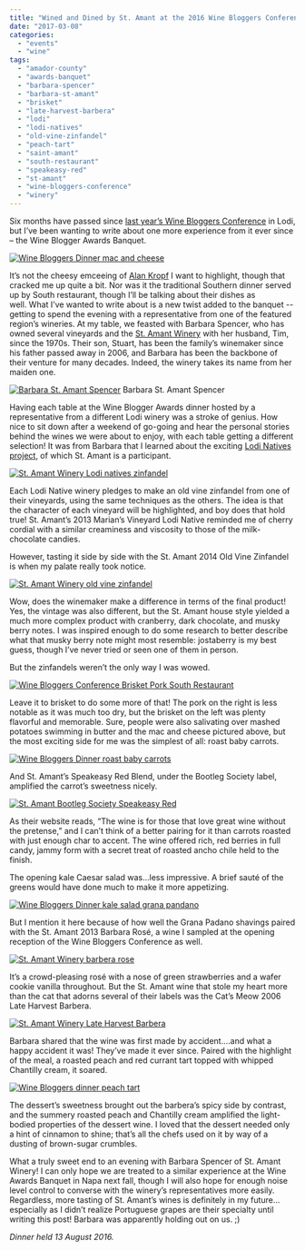```yaml
---
title: "Wined and Dined by St. Amant at the 2016 Wine Bloggers Conference"
date: "2017-03-08"
categories:
  - "events"
  - "wine"
tags:
  - "amador-county"
  - "awards-banquet"
  - "barbara-spencer"
  - "barbara-st-amant"
  - "brisket"
  - "late-harvest-barbera"
  - "lodi"
  - "lodi-natives"
  - "old-vine-zinfandel"
  - "peach-tart"
  - "saint-amant"
  - "south-restaurant"
  - "speakeasy-red"
  - "st-amant"
  - "wine-bloggers-conference"
  - "winery"
---
```


Six months have passed since [last year’s Wine Bloggers Conference](http://thegourmez.com/category/beer-wine-sake-review/wine-bloggers-conference-2016/) in Lodi, but I’ve been wanting to write about one more experience from it ever since – the Wine Blogger Awards Banquet.

[![Wine Bloggers Dinner mac and cheese](http://s3.amazonaws.com/thegourmez-wpmedia/2017/03/2016-WBC-103-500x333.jpg)](http://s3.amazonaws.com/thegourmez-wpmedia/2017/03/2016-WBC-103.jpg)

It’s not the cheesy emceeing of [Alan Kropf](http://www.alankropf.com/index.php) I want to highlight, though that cracked me up quite a bit. Nor was it the traditional Southern dinner served up by South restaurant, though I’ll be talking about their dishes as well. What I’ve wanted to write about is a new twist added to the banquet -- getting to spend the evening with a representative from one of the featured region’s wineries. At my table, we feasted with Barbara Spencer, who has owned several vineyards and the [St. Amant Winery](http://www.stamantwine.com/About-Us/People) with her husband, Tim, since the 1970s. Their son, Stuart, has been the family’s winemaker since his father passed away in 2006, and Barbara has been the backbone of their venture for many decades. Indeed, the winery takes its name from her maiden one.




<div class="caption">

[![Barbara St. Amant Spencer](http://s3.amazonaws.com/thegourmez-wpmedia/2017/03/2016-WBC-111-333x500.jpg)](http://s3.amazonaws.com/thegourmez-wpmedia/2017/03/2016-WBC-111.jpg) Barbara St. Amant Spencer</div>


Having each table at the Wine Blogger Awards dinner hosted by a representative from a different Lodi winery was a stroke of genius. How nice to sit down after a weekend of go-going and hear the personal stories behind the wines we were about to enjoy, with each table getting a different selection! It was from Barbara that I learned about the exciting [Lodi Natives project](http://www.lodinative.com/), of which St. Amant is a participant.

[![St. Amant Winery Lodi natives zinfandel](http://s3.amazonaws.com/thegourmez-wpmedia/2017/03/2016-WBC-101-333x500.jpg)](http://s3.amazonaws.com/thegourmez-wpmedia/2017/03/2016-WBC-101.jpg)

Each Lodi Native winery pledges to make an old vine zinfandel from one of their vineyards, using the same techniques as the others. The idea is that the character of each vineyard will be highlighted, and boy does that hold true! St. Amant’s 2013 Marian’s Vineyard Lodi Native reminded me of cherry cordial with a similar creaminess and viscosity to those of the milk-chocolate candies.

However, tasting it side by side with the St. Amant 2014 Old Vine Zinfandel is when my palate really took notice.

[![St. Amant Winery old vine zinfandel](http://s3.amazonaws.com/thegourmez-wpmedia/2017/03/2016-WBC-106-333x500.jpg)](http://s3.amazonaws.com/thegourmez-wpmedia/2017/03/2016-WBC-106.jpg)

Wow, does the winemaker make a difference in terms of the final product! Yes, the vintage was also different, but the St. Amant house style yielded a much more complex product with cranberry, dark chocolate, and musky berry notes. I was inspired enough to do some research to better describe what that musky berry note might most resemble: jostaberry is my best guess, though I’ve never tried or seen one of them in person.

But the zinfandels weren’t the only way I was wowed.

[![Wine Bloggers Conference Brisket Pork South Restaurant](http://s3.amazonaws.com/thegourmez-wpmedia/2017/03/2016-WBC-105-500x333.jpg)](http://s3.amazonaws.com/thegourmez-wpmedia/2017/03/2016-WBC-105.jpg)

Leave it to brisket to do some more of that! The pork on the right is less notable as it was much too dry, but the brisket on the left was plenty flavorful and memorable. Sure, people were also salivating over mashed potatoes swimming in butter and the mac and cheese pictured above, but the most exciting side for me was the simplest of all: roast baby carrots.

[![Wine Bloggers Dinner roast baby carrots](http://s3.amazonaws.com/thegourmez-wpmedia/2017/03/2016-WBC-104-500x319.jpg)](http://s3.amazonaws.com/thegourmez-wpmedia/2017/03/2016-WBC-104.jpg)

And St. Amant’s Speakeasy Red Blend, under the Bootleg Society label, amplified the carrot’s sweetness nicely.

[![St. Amant Bootleg Society Speakeasy Red](http://s3.amazonaws.com/thegourmez-wpmedia/2017/03/2016-WBC-098-500x333.jpg)](http://s3.amazonaws.com/thegourmez-wpmedia/2017/03/2016-WBC-098.jpg)

As their website reads, “The wine is for those that love great wine without the pretense,” and I can’t think of a better pairing for it than carrots roasted with just enough char to accent. The wine offered rich, red berries in full candy, jammy form with a secret treat of roasted ancho chile held to the finish.

The opening kale Caesar salad was…less impressive. A brief sauté of the greens would have done much to make it more appetizing.

[![Wine Bloggers Dinner kale salad grana pandano](http://s3.amazonaws.com/thegourmez-wpmedia/2017/03/2016-WBC-095-500x333.jpg)](http://s3.amazonaws.com/thegourmez-wpmedia/2017/03/2016-WBC-095.jpg)

But I mention it here because of how well the Grana Padano shavings paired with the St. Amant 2013 Barbara Rosé, a wine I sampled at the opening reception of the Wine Bloggers Conference as well.

[![St. Amant Winery barbera rose](http://s3.amazonaws.com/thegourmez-wpmedia/2017/03/2016-WBC-019-333x500.jpg)](http://s3.amazonaws.com/thegourmez-wpmedia/2017/03/2016-WBC-019.jpg)

It’s a crowd-pleasing rosé with a nose of green strawberries and a wafer cookie vanilla throughout. But the St. Amant wine that stole my heart more than the cat that adorns several of their labels was the Cat’s Meow 2006 Late Harvest Barbera.

[![St. Amant Winery Late Harvest Barbera](http://s3.amazonaws.com/thegourmez-wpmedia/2017/03/2016-WBC-110-333x500.jpg)](http://s3.amazonaws.com/thegourmez-wpmedia/2017/03/2016-WBC-110.jpg)

Barbara shared that the wine was first made by accident….and what a happy accident it was! They’ve made it ever since. Paired with the highlight of the meal, a roasted peach and red currant tart topped with whipped Chantilly cream, it soared.

[![Wine Bloggers dinner peach tart](http://s3.amazonaws.com/thegourmez-wpmedia/2017/03/2016-WBC-109-500x396.jpg)](http://s3.amazonaws.com/thegourmez-wpmedia/2017/03/2016-WBC-109.jpg)

The dessert’s sweetness brought out the barbera’s spicy side by contrast, and the summery roasted peach and Chantilly cream amplified the light-bodied properties of the dessert wine. I loved that the dessert needed only a hint of cinnamon to shine; that’s all the chefs used on it by way of a dusting of brown-sugar crumbles.

What a truly sweet end to an evening with Barbara Spencer of St. Amant Winery! I can only hope we are treated to a similar experience at the Wine Awards Banquet in Napa next fall, though I will also hope for enough noise level control to converse with the winery’s representatives more easily. Regardless, more tasting of St. Amant’s wines is definitely in my future…especially as I didn’t realize Portuguese grapes are their specialty until writing this post! Barbara was apparently holding out on us. ;)

_Dinner held 13 August 2016._
